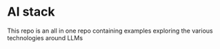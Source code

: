 # AI stack 

This repo is an all in one repo containing examples exploring the various technologies around LLMs
